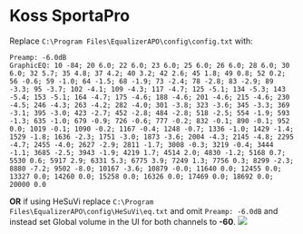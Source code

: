 # Koss SportaPro
Replace `C:\Program Files\EqualizerAPO\config\config.txt` with:
```
Preamp: -6.0dB
GraphicEQ: 10 -84; 20 6.0; 22 6.0; 23 6.0; 25 6.0; 26 6.0; 28 6.0; 30 6.0; 32 5.7; 35 4.8; 37 4.2; 40 3.2; 42 2.6; 45 1.8; 49 0.8; 52 0.2; 56 -0.6; 59 -1.0; 64 -1.5; 68 -1.9; 73 -2.4; 78 -2.8; 83 -2.9; 89 -3.3; 95 -3.7; 102 -4.1; 109 -4.3; 117 -4.7; 125 -5.1; 134 -5.3; 143 -5.4; 153 -5.1; 164 -4.7; 175 -4.6; 188 -4.6; 201 -4.6; 215 -4.6; 230 -4.5; 246 -4.3; 263 -4.2; 282 -4.0; 301 -3.8; 323 -3.6; 345 -3.3; 369 -3.1; 395 -3.0; 423 -2.7; 452 -2.8; 484 -2.8; 518 -2.5; 554 -1.9; 593 -1.3; 635 -1.0; 679 -0.9; 726 -0.6; 777 -0.2; 832 -0.1; 890 -0.1; 952 0.0; 1019 -0.1; 1090 -0.2; 1167 -0.4; 1248 -0.7; 1336 -1.0; 1429 -1.4; 1529 -1.8; 1636 -2.3; 1751 -3.0; 1873 -3.6; 2004 -4.3; 2145 -4.8; 2295 -4.7; 2455 -4.0; 2627 -2.9; 2811 -1.7; 3008 -0.3; 3219 -0.4; 3444 -1.1; 3685 -2.5; 3943 -1.9; 4219 1.7; 4514 2.0; 4830 -1.2; 5168 0.7; 5530 0.6; 5917 2.9; 6331 5.3; 6775 3.9; 7249 1.3; 7756 0.3; 8299 -2.3; 8880 -7.2; 9502 -8.0; 10167 -3.6; 10879 -0.0; 11640 0.0; 12455 0.0; 13327 0.0; 14260 0.0; 15258 0.0; 16326 0.0; 17469 0.0; 18692 0.0; 20000 0.0
```
**OR** if using HeSuVi replace `C:\Program Files\EqualizerAPO\config\HeSuVi\eq.txt` and omit `Preamp: -6.0dB` and instead set Global volume in the UI for both channels to **-60**.
![](https://raw.githubusercontent.com/jaakkopasanen/AutoEq/master/results/Innerfidelity%202017/headphoncecom/onear/Koss%20SportaPro/Koss%20SportaPro.png)